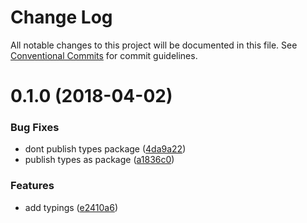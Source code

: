 # Change Log

All notable changes to this project will be documented in this file.
See [Conventional Commits](https://conventionalcommits.org) for commit guidelines.

<a name="0.1.0"></a>
# 0.1.0 (2018-04-02)


### Bug Fixes

* dont publish types package ([4da9a22](https://github.com/agrarium/agrarium/commit/4da9a22))
* publish types as package ([a1836c0](https://github.com/agrarium/agrarium/commit/a1836c0))


### Features

* add typings ([e2410a6](https://github.com/agrarium/agrarium/commit/e2410a6))
